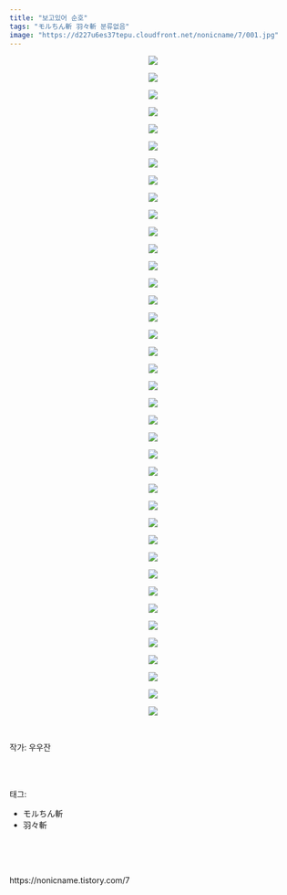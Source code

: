 ```yaml
---
title: "보고있어 순호"
tags: "モルちん斬 羽々斬 분류없음"
image: "https://d227u6es37tepu.cloudfront.net/nonicname/7/001.jpg"
---
```

<div class="article">
<div class="tt_article_useless_p_margin"><p style="text-align: center; clear: none; float: none;"><img src="{{ site.imgserver6 }}/nonicname/7/001.jpg"/></p><p style="text-align: center; clear: none; float: none;"><img src="{{ site.imgserver6 }}/nonicname/7/002.jpg"/></p><p style="text-align: center; clear: none; float: none;"><img src="{{ site.imgserver6 }}/nonicname/7/003.jpg"/></p><p style="text-align: center; clear: none; float: none;"><img src="{{ site.imgserver6 }}/nonicname/7/004.jpg"/></p><p style="text-align: center; clear: none; float: none;"><img src="{{ site.imgserver6 }}/nonicname/7/005.jpg"/></p><p style="text-align: center; clear: none; float: none;"><img src="{{ site.imgserver6 }}/nonicname/7/006.jpg"/></p><p style="text-align: center; clear: none; float: none;"><img src="{{ site.imgserver6 }}/nonicname/7/007.jpg"/></p><p style="text-align: center; clear: none; float: none;"><img src="{{ site.imgserver6 }}/nonicname/7/008.jpg"/></p><p style="text-align: center; clear: none; float: none;"><img src="{{ site.imgserver6 }}/nonicname/7/009.jpg"/></p><p style="text-align: center; clear: none; float: none;"><img src="{{ site.imgserver6 }}/nonicname/7/010.jpg"/></p><p style="text-align: center; clear: none; float: none;"><img src="{{ site.imgserver6 }}/nonicname/7/011.jpg"/></p><p style="text-align: center; clear: none; float: none;"><img src="{{ site.imgserver6 }}/nonicname/7/012.jpg"/></p><p style="text-align: center; clear: none; float: none;"><img src="{{ site.imgserver6 }}/nonicname/7/013.jpg"/></p><p style="text-align: center; clear: none; float: none;"><img src="{{ site.imgserver6 }}/nonicname/7/014.jpg"/></p><p style="text-align: center; clear: none; float: none;"><img src="{{ site.imgserver6 }}/nonicname/7/015.jpg"/></p><p style="text-align: center; clear: none; float: none;"><img src="{{ site.imgserver6 }}/nonicname/7/016.jpg"/></p><p style="text-align: center; clear: none; float: none;"><img src="{{ site.imgserver6 }}/nonicname/7/017.jpg"/></p><p style="text-align: center; clear: none; float: none;"><img src="{{ site.imgserver6 }}/nonicname/7/018.jpg"/></p><p style="text-align: center; clear: none; float: none;"><img src="{{ site.imgserver6 }}/nonicname/7/019.jpg"/></p><p style="text-align: center; clear: none; float: none;"><img src="{{ site.imgserver6 }}/nonicname/7/020.jpg"/></p><p style="text-align: center; clear: none; float: none;"><img src="{{ site.imgserver6 }}/nonicname/7/021.jpg"/></p><p style="text-align: center; clear: none; float: none;"><img src="{{ site.imgserver6 }}/nonicname/7/022.jpg"/></p><p style="text-align: center; clear: none; float: none;"><img src="{{ site.imgserver6 }}/nonicname/7/023.jpg"/></p><p style="text-align: center; clear: none; float: none;"><img src="{{ site.imgserver6 }}/nonicname/7/024.jpg"/></p><p style="text-align: center; clear: none; float: none;"><img src="{{ site.imgserver6 }}/nonicname/7/025.jpg"/></p><p style="text-align: center; clear: none; float: none;"><img src="{{ site.imgserver6 }}/nonicname/7/026.jpg"/></p><p style="text-align: center; clear: none; float: none;"><img src="{{ site.imgserver6 }}/nonicname/7/027.jpg"/></p><p style="text-align: center; clear: none; float: none;"><img src="{{ site.imgserver6 }}/nonicname/7/028.jpg"/></p><p style="text-align: center; clear: none; float: none;"><img src="{{ site.imgserver6 }}/nonicname/7/029.jpg"/></p><p style="text-align: center; clear: none; float: none;"><img src="{{ site.imgserver6 }}/nonicname/7/030.jpg"/></p><p style="text-align: center; clear: none; float: none;"><img src="{{ site.imgserver6 }}/nonicname/7/031.jpg"/></p><p style="text-align: center; clear: none; float: none;"><img src="{{ site.imgserver6 }}/nonicname/7/032.jpg"/></p><p style="text-align: center; clear: none; float: none;"><img src="{{ site.imgserver6 }}/nonicname/7/033.jpg"/></p><p style="text-align: center; clear: none; float: none;"><img src="{{ site.imgserver6 }}/nonicname/7/034.jpg"/></p><p style="text-align: center; clear: none; float: none;"><img src="{{ site.imgserver6 }}/nonicname/7/035.jpg"/></p><p style="text-align: center; clear: none; float: none;"><img src="{{ site.imgserver6 }}/nonicname/7/036.jpg"/></p><p style="text-align: center; clear: none; float: none;"><img src="{{ site.imgserver6 }}/nonicname/7/037.jpg"/></p><p style="text-align: center; clear: none; float: none;"><img src="{{ site.imgserver6 }}/nonicname/7/038.jpg"/></p><p style="text-align: center; clear: none; float: none;"><img src="{{ site.imgserver6 }}/nonicname/7/039.jpg"/></p><p><br/></p></div>
<p>작가: 우우잔</p><br/>
</div><br/>
<div class="tagTrail">
<p>태그: </p>
<ul>
<li>モルちん斬</li>
<li>羽々斬</li>
</ul>
</div><br/>
<div class="cb_lstcomment">
</div><br/>

<br/>
<p id="refer">https://nonicname.tistory.com/7</p>
<br/>

